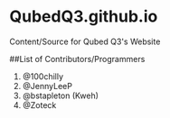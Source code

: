 # QubedQ3.github.io
Content/Source for Qubed Q3's Website

##List of Contributors/Programmers
1. @100chilly
2. @JennyLeeP
3. @bstapleton (Kweh)
4. @Zoteck
